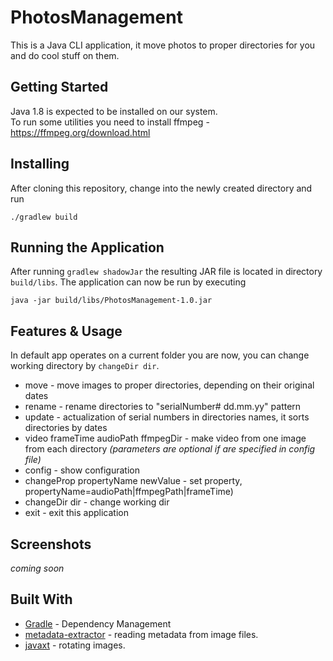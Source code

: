 # PhotosManagement

This is a Java CLI application, it move photos to proper directories for you and do cool stuff on them.

## Getting Started

Java 1.8 is expected to be installed on our system.\
To run some utilities you need to install ffmpeg - https://ffmpeg.org/download.html

## Installing

After cloning this repository, change into the newly created directory and run

```
./gradlew build
```

## Running the Application

After running `gradlew shadowJar` the resulting JAR file is located in directory `build/libs`.
The application can now be run by executing

```
java -jar build/libs/PhotosManagement-1.0.jar
```

## Features & Usage
In default app operates on a current folder you are now, you can change working directory by `changeDir dir`.

* move - move images to proper directories, depending on their original dates
* rename - rename directories to "serialNumber# dd.mm.yy" pattern
* update - actualization of serial numbers in directories names, it sorts directories by dates
* video frameTime audioPath ffmpegDir - make video from one image from each directory *(parameters are optional if are specified in config file)*
* config - show configuration
* changeProp propertyName newValue - set property, propertyName=audioPath|ffmpegPath|frameTime)
* changeDir dir - change working dir
* exit - exit this application

## Screenshots

*coming soon*

## Built With

* [Gradle](https://gradle.org) - Dependency Management
* [metadata-extractor](https://github.com/drewnoakes/metadata-extractor) -  reading metadata from image files.
* [javaxt](https://mvnrepository.com/artifact/javaxt/javaxt-core/1.7.8) - rotating images.
